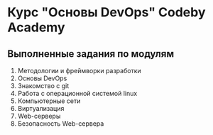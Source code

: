 # Курс "Основы DevOps" Codeby Academy

## Выполненные задания по модулям

1. Методологии и фреймворки разработки
2. Основы DevOps
3. Знакомство с git
4. Работа с операционной системой linux
5. Компьютерные сети
6. Виртуализация
7. Web-серверы
8. Безопасность Web-сервера

